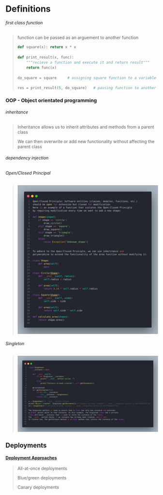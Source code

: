 # Definitions



###### first class function

>  function can be passed as an arguement to another function
>
> ```python
> def square(x): return x * x
> 
> def print_result(x, func):
>     """recieve a function and execute it and return result"""
>     return func(x)
> 
> do_square = square     # assigning square function to a variable
> 
> res = print_result(5, do_square)   # passing function to another function
> ```

### OOP - Object orientated programming

###### inheritance

> Inheritance allows us to inherit attributes and methods from a parent class
>
> We can then overwrite or add new functionality without affecting the parent class
>

###### dependency injection



###### Open/Closed Principal

> <img src="definitions.assets/1671163421580.jpeg" alt="No alternative text description for this image" style="zoom:67%;" /> 

###### Singleton

> ![No alternative text description for this image](definitions.assets/1671492868989.jpeg) 



## Deployments

#### [Deployment Approaches](https://docs.aws.amazon.com/wellarchitected/latest/serverless-applications-lens/deployment-approaches.html#bluegreen-deployments)

> All-at-once deployments
>
> Blue/green deployments
>
> Canary deployments

